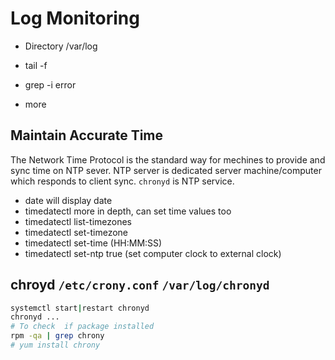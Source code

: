 # Log Monitoring

- Directory /var/log

- tail -f <log>

- grep -i error <log>

- more <log>

## Maintain Accurate Time

The Network Time Protocol is the standard way for mechines to provide and sync time on NTP sever. NTP server is dedicated server machine/computer which responds to client sync. `chronyd` is NTP service.

- date will display date
- timedatectl more in depth, can set time values too
- timedatectl list-timezones
- timedatectl set-timezone <timezone>
- timedatectl set-time <time> (HH:MM:SS)
- timedatectl set-ntp true (set computer clock to external clock)

## chroyd `/etc/crony.conf` `/var/log/chronyd`

```bash
systemctl start|restart chronyd
chronyd ...
# To check  if package installed
rpm -qa | grep chrony
# yum install chrony
```
